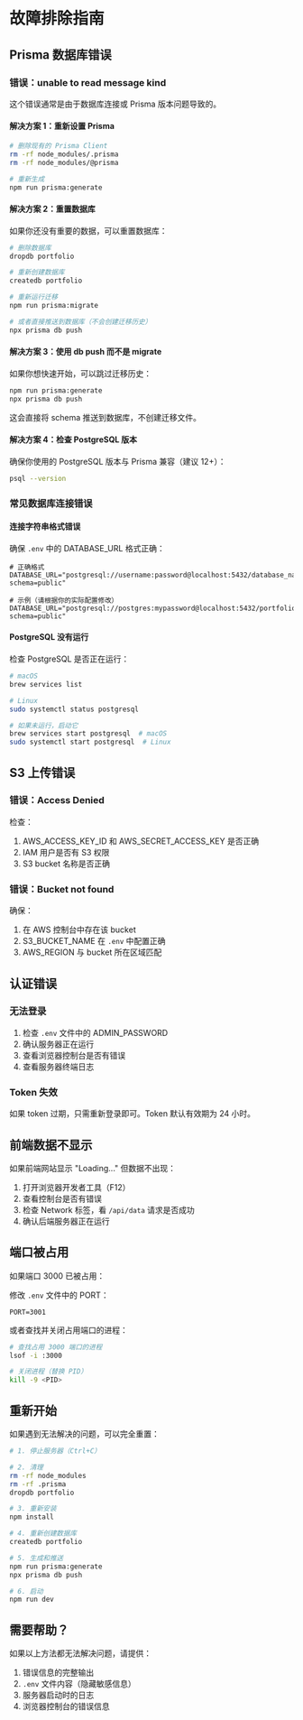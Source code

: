 # 故障排除指南

## Prisma 数据库错误

### 错误：unable to read message kind

这个错误通常是由于数据库连接或 Prisma 版本问题导致的。

#### 解决方案 1：重新设置 Prisma

```bash
# 删除现有的 Prisma Client
rm -rf node_modules/.prisma
rm -rf node_modules/@prisma

# 重新生成
npm run prisma:generate
```

#### 解决方案 2：重置数据库

如果你还没有重要的数据，可以重置数据库：

```bash
# 删除数据库
dropdb portfolio

# 重新创建数据库
createdb portfolio

# 重新运行迁移
npm run prisma:migrate

# 或者直接推送到数据库（不会创建迁移历史）
npx prisma db push
```

#### 解决方案 3：使用 db push 而不是 migrate

如果你想快速开始，可以跳过迁移历史：

```bash
npm run prisma:generate
npx prisma db push
```

这会直接将 schema 推送到数据库，不创建迁移文件。

#### 解决方案 4：检查 PostgreSQL 版本

确保你使用的 PostgreSQL 版本与 Prisma 兼容（建议 12+）：

```bash
psql --version
```

### 常见数据库连接错误

#### 连接字符串格式错误

确保 `.env` 中的 DATABASE_URL 格式正确：

```env
# 正确格式
DATABASE_URL="postgresql://username:password@localhost:5432/database_name?schema=public"

# 示例（请根据你的实际配置修改）
DATABASE_URL="postgresql://postgres:mypassword@localhost:5432/portfolio?schema=public"
```

#### PostgreSQL 没有运行

检查 PostgreSQL 是否正在运行：

```bash
# macOS
brew services list

# Linux
sudo systemctl status postgresql

# 如果未运行，启动它
brew services start postgresql  # macOS
sudo systemctl start postgresql  # Linux
```

## S3 上传错误

### 错误：Access Denied

检查：
1. AWS_ACCESS_KEY_ID 和 AWS_SECRET_ACCESS_KEY 是否正确
2. IAM 用户是否有 S3 权限
3. S3 bucket 名称是否正确

### 错误：Bucket not found

确保：
1. 在 AWS 控制台中存在该 bucket
2. S3_BUCKET_NAME 在 `.env` 中配置正确
3. AWS_REGION 与 bucket 所在区域匹配

## 认证错误

### 无法登录

1. 检查 `.env` 文件中的 ADMIN_PASSWORD
2. 确认服务器正在运行
3. 查看浏览器控制台是否有错误
4. 查看服务器终端日志

### Token 失效

如果 token 过期，只需重新登录即可。Token 默认有效期为 24 小时。

## 前端数据不显示

如果前端网站显示 "Loading..." 但数据不出现：

1. 打开浏览器开发者工具（F12）
2. 查看控制台是否有错误
3. 检查 Network 标签，看 `/api/data` 请求是否成功
4. 确认后端服务器正在运行

## 端口被占用

如果端口 3000 已被占用：

修改 `.env` 文件中的 PORT：

```env
PORT=3001
```

或者查找并关闭占用端口的进程：

```bash
# 查找占用 3000 端口的进程
lsof -i :3000

# 关闭进程（替换 PID）
kill -9 <PID>
```

## 重新开始

如果遇到无法解决的问题，可以完全重置：

```bash
# 1. 停止服务器（Ctrl+C）

# 2. 清理
rm -rf node_modules
rm -rf .prisma
dropdb portfolio

# 3. 重新安装
npm install

# 4. 重新创建数据库
createdb portfolio

# 5. 生成和推送
npm run prisma:generate
npx prisma db push

# 6. 启动
npm run dev
```

## 需要帮助？

如果以上方法都无法解决问题，请提供：
1. 错误信息的完整输出
2. `.env` 文件内容（隐藏敏感信息）
3. 服务器启动时的日志
4. 浏览器控制台的错误信息

